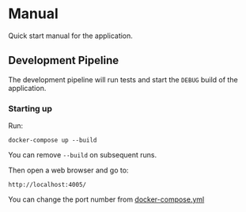 # Manual

Quick start manual for the application.

## Development Pipeline

The development pipeline will run tests and start the `DEBUG` build of the application.

### Starting up

Run:

```
docker-compose up --build
```

You can remove `--build` on subsequent runs.

Then open a web browser and go to:

```
http://localhost:4005/
```

You can change the port number from [docker-compose.yml](https://github.com/jackula83/cs.code-challenge/blob/main/docker-compose.yml)

